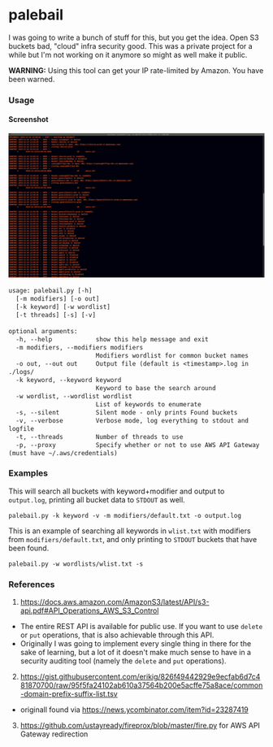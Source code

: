 # palebail

I was going to write a bunch of stuff for this, but you get the idea. Open S3 buckets bad, "cloud" infra security good. This was a private project for a while but I'm not working on it anymore so might as well make it public.

**WARNING:** Using this tool can get your IP rate-limited by Amazon. You have been warned.

### Usage

#### Screenshot

<img src="screenshot.jpg"></img>

```
usage: palebail.py [-h] 
  [-m modifiers] [-o out]
  [-k keyword] [-w wordlist]
  [-t threads] [-s] [-v] 

optional arguments:
  -h, --help            show this help message and exit
  -m modifiers, --modifiers modifiers
                        Modifiers wordlist for common bucket names
  -o out, --out out     Output file (default is <timestamp>.log in ./logs/
  -k keyword, --keyword keyword
                        Keyword to base the search around
  -w wordlist, --wordlist wordlist
                        List of keywords to enumerate
  -s, --silent          Silent mode - only prints Found buckets
  -v, --verbose         Verbose mode, log everything to stdout and logfile
  -t, --threads         Number of threads to use
  -p, --proxy           Specify whether or not to use AWS API Gateway (must have ~/.aws/credentials)
```
### Examples

This will search all buckets with keyword+modifier and output to `output.log`, printing all bucket data to `STDOUT` as well.

```python3
palebail.py -k keyword -v -m modifiers/default.txt -o output.log
```

This is an example of searching all keywords in `wlist.txt` with modifiers from `modifiers/default.txt`, and only printing to `STDOUT` buckets that have been found.

```python3
palebail.py -w wordlists/wlist.txt -s
```

### References

1. https://docs.aws.amazon.com/AmazonS3/latest/API/s3-api.pdf#API_Operations_AWS_S3_Control
  - The entire REST API is available for public use. If you want to use `delete` or `put` operations, that is also achievable through this API.
  - Originally I was going to implement every single thing in there for the sake of learning, but a lot of it doesn't make much sense to have in a security auditing tool (namely the `delete` and `put` operations).

2. https://gist.githubusercontent.com/erikig/826f49442929e9ecfab6d7c481870700/raw/95f5fa24102ab610a37564b200e5acffe75a8ace/common-domain-prefix-suffix-list.tsv
  - originall found via https://news.ycombinator.com/item?id=23287419

3. https://github.com/ustayready/fireprox/blob/master/fire.py for AWS API Gateway redirection